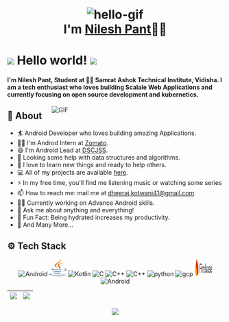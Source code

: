 
<!-- <img src="https://github.com/NileshPant1999/NileshPant1999/blob/master/hello.gif" alt = "hello" width="40px" height="40px"> -->
<h1 align="center"> <img src="https://github.com/NileshPant1999/nileshpant/blob/master/hello.gif" alt="hello-gif"> <br >I'm <a href="https://www.linkedin.com/in/nileshpant/">Nilesh Pant</a>👨‍💻</h1>
<!-- # Nilesh Pant 👨‍💻 -->

# <img src="https://github.com/TheDudeThatCode/TheDudeThatCode/blob/master/Assets/Hi.gif" width="29px"> Hello world!&nbsp;<img src="https://github.com/TheDudeThatCode/TheDudeThatCode/blob/master/Assets/Earth.gif" width="24px">           
#### I'm Nilesh Pant, Student at 👨‍💻 Samrat Ashok Technical Institute, Vidisha. I am a tech enthusiast who loves building Scalale Web Applications and currently focusing on open source development and kubernetics.  

<img align="right" alt="GIF" src="https://github.com/NileshPant1999/NileshPant1999/blob/master/web_character_dheeraj.gif" width="400px" />

## 🧐 About
- 🏄‍ Android Developer who loves building amazing Applications.
- 👨‍💻 I'm Androd Intern at [Zomato](https://www.zomato.com/).
- 😄 I'm Android Lead at [DSCJSS](https://dsc.community.dev/jss-academy-of-technical-education-noida/).
- 🤔 Looking some help with data structures and algorithms.
- 🌱 I love to learn new things and ready to help others.
- 💻 All of my projects are available [here](https://github.com/dheerajkotwani).
- ⚡ In my free time, you'll find me listening music or watching some series
- 📫 How to reach me: mail me at [dheeraj.kotwani41@gmail.com](mailto:dheeraj.kotwani41@gmail.com)
- 🧙‍♂️ Currently working on Advance Android skills.
- 💬 Ask me about anything and everything! 
- 🎨 Fun Fact: Being hydrated increases my productivity.
- 👯 And Many More...

## ⚙ Tech Stack
<p align="center">
<img src="https://raw.githubusercontent.com/gilbarbara/logos/master/logos/android-icon.svg" alt="Android" width="40" height="40"/> <img src="https://raw.githubusercontent.com/gilbarbara/logos/master/logos/java.svg" alt="Java" width="40" height="40"/> 
<img src="https://raw.githubusercontent.com/gilbarbara/logos/master/logos/kotlin.svg" alt="Kotlin" width="36" height="36"/>  
<img src="https://raw.githubusercontent.com/gilbarbara/logos/master/logos/c.svg" alt="C" width="40" height="40"/>
<img src="https://raw.githubusercontent.com/gilbarbara/logos/master/logos/c-plusplus.svg" alt="C++" width="40" height="40"/> 
<img src="https://raw.githubusercontent.com/gilbarbara/logos/master/logos/git-icon.svg" alt="C++" width="40" height="40"/> 
<img src="https://github.com/gilbarbara/logos/blob/master/logos/python.svg" alt="python" width="40" height="40"/> 
<img src="https://www.vectorlogo.zone/logos/google_cloud/google_cloud-icon.svg" alt="gcp" width="40" height="40"/> 
<img src="https://raw.githubusercontent.com/gilbarbara/logos/master/logos/firebase.svg" alt="Firebase" width="40" height="40"/> 
<img src="https://raw.githubusercontent.com/gilbarbara/logos/master/logos/figma.svg" alt="Android" width="40" height="40"/> 
</p>

|<img src="https://github-readme-stats.vercel.app/api?username=dheerajkotwani&&show_icons=true&&hide_border=false&&count_private=true&include_all_commits=true"/>|<img src="https://github-readme-streak-stats.herokuapp.com/?user=dheerajkotwani&&hide_border=false&&show_icons=true"/>|
|---|---|

<p align="center">
  <img src="https://github-readme-stats.vercel.app/api/top-langs/?username=dheerajkotwani&layout=compact"/>
</p>